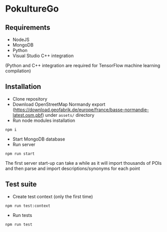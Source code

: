 # PokultureGo

## Requirements
- NodeJS
- MongoDB
- Python
- Visual Studio C++ integration

(Python and C++ integration are required for TensorFlow machine learning compilation)
## Installation
- Clone repository
- Download OpenStreetMap Normandy export (https://download.geofabrik.de/europe/france/basse-normandie-latest.osm.pbf) under `assets/` directory
- Run node modules installation
```
npm i
```
- Start MongoDB database
- Run server
```
npm run start
```
The first server start-up can take a while as it will import thousands of POIs and then parse and import descriptions/synonyms for each point
## Test suite
- Create test context (only the first time)
```
npm run test:context
```
- Run tests
```
npm run test
```
